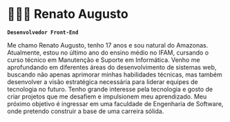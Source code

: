 # 👩🏻‍💻 Renato Augusto

**`Desenvolvedor Front-End`**

Me chamo Renato Augusto, tenho 17 anos e sou natural do Amazonas. Atualmente, estou no último ano do ensino médio no IFAM, cursando o curso técnico em Manutenção e Suporte em Informática. Venho me aprofundando em diferentes áreas do desenvolvimento de sistemas web, buscando não apenas aprimorar minhas habilidades técnicas, mas também desenvolver a visão estratégica necessária para liderar equipes de tecnologia no futuro. Tenho grande interesse pela tecnologia e gosto de criar projetos que me desafiem e impulsionem meu aprendizado. Meu próximo objetivo é ingressar em uma faculdade de Engenharia de Software, onde pretendo construir a base de uma carreira sólida.
